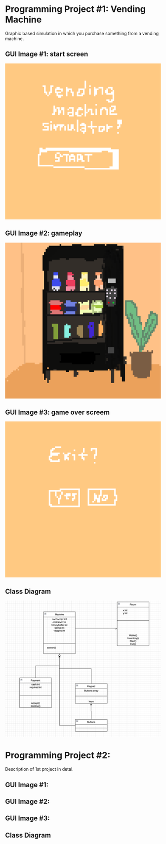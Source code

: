 # Programming Project #1: Vending Machine
Graphic based simulation in which you purchase something from a vending machine.

## GUI Image #1: start screen
![start](images/start.png)
## GUI Image #2: gameplay
![vending machine](images/vendingmachine.png)
## GUI Image #3: game over screem
![end](images/exit.png)
## Class Diagram
![class](images/machineclasses.png)

# Programming Project #2:
Description of 1st project in detal.

## GUI Image #1:
## GUI Image #2:
## GUI Image #3:

## Class Diagram
